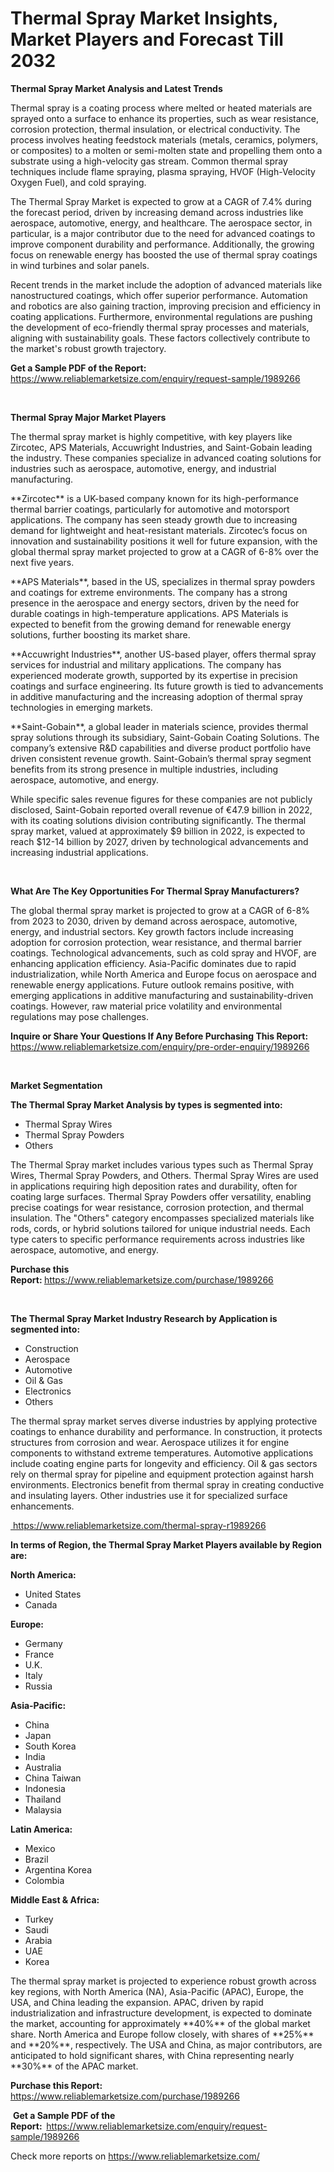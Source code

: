 <p><h1>Thermal Spray Market Insights, Market Players and Forecast Till 2032</h1></p><p><strong>Thermal Spray Market Analysis and Latest Trends</strong></p>
<p><p>Thermal spray is a coating process where melted or heated materials are sprayed onto a surface to enhance its properties, such as wear resistance, corrosion protection, thermal insulation, or electrical conductivity. The process involves heating feedstock materials (metals, ceramics, polymers, or composites) to a molten or semi-molten state and propelling them onto a substrate using a high-velocity gas stream. Common thermal spray techniques include flame spraying, plasma spraying, HVOF (High-Velocity Oxygen Fuel), and cold spraying.</p><p>The Thermal Spray Market is expected to grow at a CAGR of 7.4% during the forecast period, driven by increasing demand across industries like aerospace, automotive, energy, and healthcare. The aerospace sector, in particular, is a major contributor due to the need for advanced coatings to improve component durability and performance. Additionally, the growing focus on renewable energy has boosted the use of thermal spray coatings in wind turbines and solar panels.</p><p>Recent trends in the market include the adoption of advanced materials like nanostructured coatings, which offer superior performance. Automation and robotics are also gaining traction, improving precision and efficiency in coating applications. Furthermore, environmental regulations are pushing the development of eco-friendly thermal spray processes and materials, aligning with sustainability goals. These factors collectively contribute to the market's robust growth trajectory.</p></p>
<p><strong>Get a Sample PDF of the Report:&nbsp;</strong> <a href="https://www.reliablemarketsize.com/enquiry/request-sample/1989266?utm_campaign=2124&utm_medium=2&utm_source=Github&utm_content=ia&utm_term=30012025&utm_id=thermal-spray">https://www.reliablemarketsize.com/enquiry/request-sample/1989266</a></p>
<p>&nbsp;</p>
<p><strong>Thermal Spray Major Market Players</strong></p>
<p><p>The thermal spray market is highly competitive, with key players like Zircotec, APS Materials, Accuwright Industries, and Saint-Gobain leading the industry. These companies specialize in advanced coating solutions for industries such as aerospace, automotive, energy, and industrial manufacturing.</p><p>**Zircotec** is a UK-based company known for its high-performance thermal barrier coatings, particularly for automotive and motorsport applications. The company has seen steady growth due to increasing demand for lightweight and heat-resistant materials. Zircotec’s focus on innovation and sustainability positions it well for future expansion, with the global thermal spray market projected to grow at a CAGR of 6-8% over the next five years.</p><p>**APS Materials**, based in the US, specializes in thermal spray powders and coatings for extreme environments. The company has a strong presence in the aerospace and energy sectors, driven by the need for durable coatings in high-temperature applications. APS Materials is expected to benefit from the growing demand for renewable energy solutions, further boosting its market share.</p><p>**Accuwright Industries**, another US-based player, offers thermal spray services for industrial and military applications. The company has experienced moderate growth, supported by its expertise in precision coatings and surface engineering. Its future growth is tied to advancements in additive manufacturing and the increasing adoption of thermal spray technologies in emerging markets.</p><p>**Saint-Gobain**, a global leader in materials science, provides thermal spray solutions through its subsidiary, Saint-Gobain Coating Solutions. The company’s extensive R&D capabilities and diverse product portfolio have driven consistent revenue growth. Saint-Gobain’s thermal spray segment benefits from its strong presence in multiple industries, including aerospace, automotive, and energy.</p><p>While specific sales revenue figures for these companies are not publicly disclosed, Saint-Gobain reported overall revenue of €47.9 billion in 2022, with its coating solutions division contributing significantly. The thermal spray market, valued at approximately $9 billion in 2022, is expected to reach $12-14 billion by 2027, driven by technological advancements and increasing industrial applications.</p></p>
<p>&nbsp;</p>
<p><strong>What Are The Key Opportunities For Thermal Spray Manufacturers?</strong></p>
<p><p>The global thermal spray market is projected to grow at a CAGR of 6-8% from 2023 to 2030, driven by demand across aerospace, automotive, energy, and industrial sectors. Key growth factors include increasing adoption for corrosion protection, wear resistance, and thermal barrier coatings. Technological advancements, such as cold spray and HVOF, are enhancing application efficiency. Asia-Pacific dominates due to rapid industrialization, while North America and Europe focus on aerospace and renewable energy applications. Future outlook remains positive, with emerging applications in additive manufacturing and sustainability-driven coatings. However, raw material price volatility and environmental regulations may pose challenges.</p></p>
<p><strong>Inquire or Share Your Questions If Any Before Purchasing This Report:</strong> <a href="https://www.reliablemarketsize.com/enquiry/pre-order-enquiry/1989266?utm_campaign=2124&utm_medium=2&utm_source=Github&utm_content=ia&utm_term=30012025&utm_id=thermal-spray">https://www.reliablemarketsize.com/enquiry/pre-order-enquiry/1989266</a></p>
<p>&nbsp;</p>
<p><strong>Market Segmentation</strong></p>
<p><strong>The Thermal Spray Market Analysis by types is segmented into:</strong></p>
<p><ul><li>Thermal Spray Wires</li><li>Thermal Spray Powders</li><li>Others</li></ul></p>
<p><p>The Thermal Spray market includes various types such as Thermal Spray Wires, Thermal Spray Powders, and Others. Thermal Spray Wires are used in applications requiring high deposition rates and durability, often for coating large surfaces. Thermal Spray Powders offer versatility, enabling precise coatings for wear resistance, corrosion protection, and thermal insulation. The "Others" category encompasses specialized materials like rods, cords, or hybrid solutions tailored for unique industrial needs. Each type caters to specific performance requirements across industries like aerospace, automotive, and energy.</p></p>
<p><strong>Purchase this Report:&nbsp;</strong><a href="https://www.reliablemarketsize.com/purchase/1989266?utm_campaign=2124&utm_medium=2&utm_source=Github&utm_content=ia&utm_term=30012025&utm_id=thermal-spray">https://www.reliablemarketsize.com/purchase/1989266</a></p>
<p>&nbsp;</p>
<p><strong>The Thermal Spray Market Industry Research by Application is segmented into:</strong></p>
<p><ul><li>Construction</li><li>Aerospace</li><li>Automotive</li><li>Oil & Gas</li><li>Electronics</li><li>Others</li></ul></p>
<p><p>The thermal spray market serves diverse industries by applying protective coatings to enhance durability and performance. In construction, it protects structures from corrosion and wear. Aerospace utilizes it for engine components to withstand extreme temperatures. Automotive applications include coating engine parts for longevity and efficiency. Oil & gas sectors rely on thermal spray for pipeline and equipment protection against harsh environments. Electronics benefit from thermal spray in creating conductive and insulating layers. Other industries use it for specialized surface enhancements.</p></p>
<p><a href="https://www.reliablemarketsize.com/thermal-spray-r1989266?utm_campaign=2124&utm_medium=2&utm_source=Github&utm_content=ia&utm_term=30012025&utm_id=thermal-spray">&nbsp;https://www.reliablemarketsize.com/thermal-spray-r1989266</a></p>
<p><strong>In terms of Region, the Thermal Spray Market Players available by Region are:</strong></p>
<p>
    <p> <strong> North America: </strong>
        <ul>
            <li>United States</li>
            <li>Canada</li>
        </ul>
        </p> 
    <p> <strong> Europe: </strong>
        <ul>
            <li>Germany</li>
            <li>France</li>
            <li>U.K.</li>
            <li>Italy</li>
            <li>Russia</li>
        </ul>
        </p> 
    <p> <strong> Asia-Pacific: </strong>
        <ul>
            <li>China</li>
            <li>Japan</li>
            <li>South Korea</li>
            <li>India</li>
            <li>Australia</li>
            <li>China Taiwan</li>
            <li>Indonesia</li>
            <li>Thailand</li>
            <li>Malaysia</li>
        </ul>
        </p> 
    <p> <strong> Latin America: </strong>
        <ul>
            <li>Mexico</li>
            <li>Brazil</li>
            <li>Argentina Korea</li>
            <li>Colombia</li>
        </ul>
        </p> 
    <p> <strong> Middle East & Africa: </strong>
        <ul>
            <li>Turkey</li>
            <li>Saudi</li>
            <li>Arabia</li>
            <li>UAE</li>
            <li>Korea</li>
        </ul>
    </p>
    </p>
<p><p>The thermal spray market is projected to experience robust growth across key regions, with North America (NA), Asia-Pacific (APAC), Europe, the USA, and China leading the expansion. APAC, driven by rapid industrialization and infrastructure development, is expected to dominate the market, accounting for approximately **40%** of the global market share. North America and Europe follow closely, with shares of **25%** and **20%**, respectively. The USA and China, as major contributors, are anticipated to hold significant shares, with China representing nearly **30%** of the APAC market.</p></p>
<p><strong>Purchase this Report: </strong><a href="https://www.reliablemarketsize.com/purchase/1989266?utm_campaign=2124&utm_medium=2&utm_source=Github&utm_content=ia&utm_term=30012025&utm_id=thermal-spray">https://www.reliablemarketsize.com/purchase/1989266</a></p>
<p>&nbsp;<strong>Get a Sample PDF of the Report:&nbsp;&nbsp;</strong><a href="https://www.reliablemarketsize.com/enquiry/request-sample/1989266?utm_campaign=2124&utm_medium=2&utm_source=Github&utm_content=ia&utm_term=30012025&utm_id=thermal-spray">https://www.reliablemarketsize.com/enquiry/request-sample/1989266</a></p>
<p><strong></strong></p>
<p>Check more reports on <a href="https://www.reliablemarketsize.com/?utm_campaign=2124&utm_medium=2&utm_source=Github&utm_content=ia&utm_term=30012025&utm_id=thermal-spray">https://www.reliablemarketsize.com/</a></p>